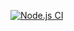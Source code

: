 [![Node.js CI](https://github.com/Mandisa2526/typescript-basics/actions/workflows/node.js.yml/badge.svg)](https://github.com/Mandisa2526/typescript-basics/actions/workflows/node.js.yml)
